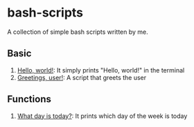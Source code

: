 # bash-scripts
A collection of simple bash scripts written by me.

## Basic
1. [Hello, world!](hello-world.sh): It simply prints "Hello, world!" in the terminal
2. [Greetings, user!](hello-user.sh): A script that greets the user

## Functions
1. [What day is today?](what_day_today.sh): It prints which day of the week is today
